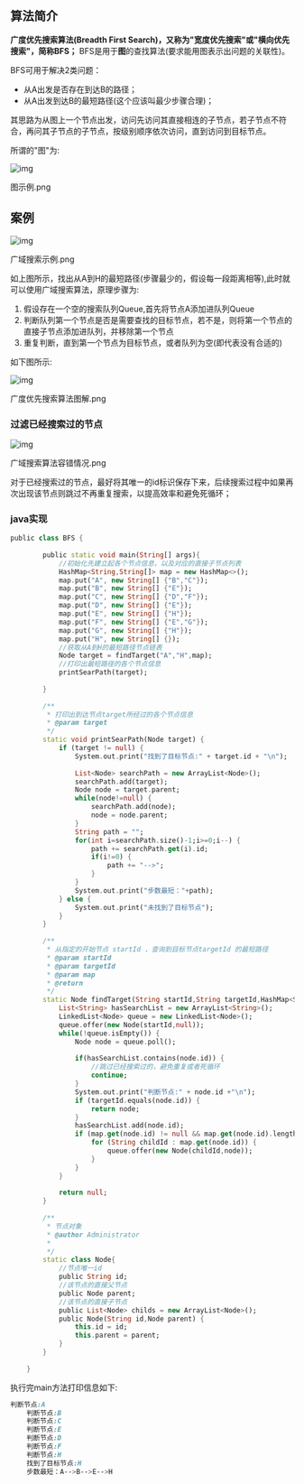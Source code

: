 ## 算法简介

**广度优先搜索算法(Breadth First Search)，又称为"宽度优先搜索"或"横向优先搜索"，简称BFS；**
BFS是用于**图**的查找算法(要求能用图表示出问题的关联性)。

BFS可用于解决2类问题：

- 从A出发是否存在到达B的路径；
- 从A出发到达B的最短路径(这个应该叫最少步骤合理)；

其思路为从图上一个节点出发，访问先访问其直接相连的子节点，若子节点不符合，再问其子节点的子节点，按级别顺序依次访问，直到访问到目标节点。

所谓的"图"为:

![img](https://typoralim.oss-cn-beijing.aliyuncs.com/img/20210201152722.png)

图示例.png

## 案例

![img](https://typoralim.oss-cn-beijing.aliyuncs.com/img/20210201152725.png)

广域搜索示例.png

如上图所示，找出从A到H的最短路径(步骤最少的，假设每一段距离相等),此时就可以使用广域搜索算法，原理步骤为:

1. 假设存在一个空的搜索队列Queue,首先将节点A添加进队列Queue
2. 判断队列第一个节点是否是需要查找的目标节点，若不是，则将第一个节点的直接子节点添加进队列，并移除第一个节点
3. 重复判断，直到第一个节点为目标节点，或者队列为空(即代表没有合适的)

如下图所示:

![img](https://typoralim.oss-cn-beijing.aliyuncs.com/img/20210201152727.png)

广度优先搜索算法图解.png

### 过滤已经搜索过的节点

![img](https://typoralim.oss-cn-beijing.aliyuncs.com/img/20210201152730.png)

广域搜索算法容错情况.png

对于已经搜索过的节点，最好将其唯一的id标识保存下来，后续搜索过程中如果再次出现该节点则跳过不再重复搜索，以提高效率和避免死循环；

### java实现



```dart
public class BFS {
    
        public static void main(String[] args){
            //初始化先建立起各个节点信息，以及对应的直接子节点列表
            HashMap<String,String[]> map = new HashMap<>();
            map.put("A", new String[] {"B","C"});
            map.put("B", new String[] {"E"});
            map.put("C", new String[] {"D","F"});
            map.put("D", new String[] {"E"});
            map.put("E", new String[] {"H"});
            map.put("F", new String[] {"E","G"});
            map.put("G", new String[] {"H"});
            map.put("H", new String[] {});
            //获取从A到H的最短路径节点链表
            Node target = findTarget("A","H",map);
            //打印出最短路径的各个节点信息
            printSearPath(target);
    
        }
    
        /**
         * 打印出到达节点target所经过的各个节点信息
         * @param target
         */
        static void printSearPath(Node target) {
            if (target != null) {
                System.out.print("找到了目标节点:" + target.id + "\n");
                
                List<Node> searchPath = new ArrayList<Node>();
                searchPath.add(target);
                Node node = target.parent;
                while(node!=null) {
                    searchPath.add(node);
                    node = node.parent;
                }
                String path = "";
                for(int i=searchPath.size()-1;i>=0;i--) {
                    path += searchPath.get(i).id;
                    if(i!=0) {
                        path += "-->";
                    }
                }
                System.out.print("步数最短："+path);
            } else {
                System.out.print("未找到了目标节点");
            }
        }
        
        /**
         * 从指定的开始节点 startId ，查询到目标节点targetId 的最短路径
         * @param startId
         * @param targetId
         * @param map
         * @return
         */
        static Node findTarget(String startId,String targetId,HashMap<String,String[]> map) {
            List<String> hasSearchList = new ArrayList<String>();
            LinkedList<Node> queue = new LinkedList<Node>();
            queue.offer(new Node(startId,null));
            while(!queue.isEmpty()) {
                Node node = queue.poll();
                
                if(hasSearchList.contains(node.id)) {
                    //跳过已经搜索过的，避免重复或者死循环
                    continue;
                }
                System.out.print("判断节点:" + node.id +"\n");
                if (targetId.equals(node.id)) {
                    return node;
                }
                hasSearchList.add(node.id);
                if (map.get(node.id) != null && map.get(node.id).length > 0) {
                    for (String childId : map.get(node.id)) {
                        queue.offer(new Node(childId,node));
                    }
                }
            }
    
            return null;
        }
        
        /**
         * 节点对象
         * @author Administrator
         *
         */
        static class Node{
            //节点唯一id
            public String id;
            //该节点的直接父节点
            public Node parent;
            //该节点的直接子节点
            public List<Node> childs = new ArrayList<Node>();
            public Node(String id,Node parent) {
                this.id = id;
                this.parent = parent;
            }
        }
    
    }
```

执行完main方法打印信息如下:



```css
判断节点:A
    判断节点:B
    判断节点:C
    判断节点:E
    判断节点:D
    判断节点:F
    判断节点:H
    找到了目标节点:H
    步数最短：A-->B-->E-->H
```